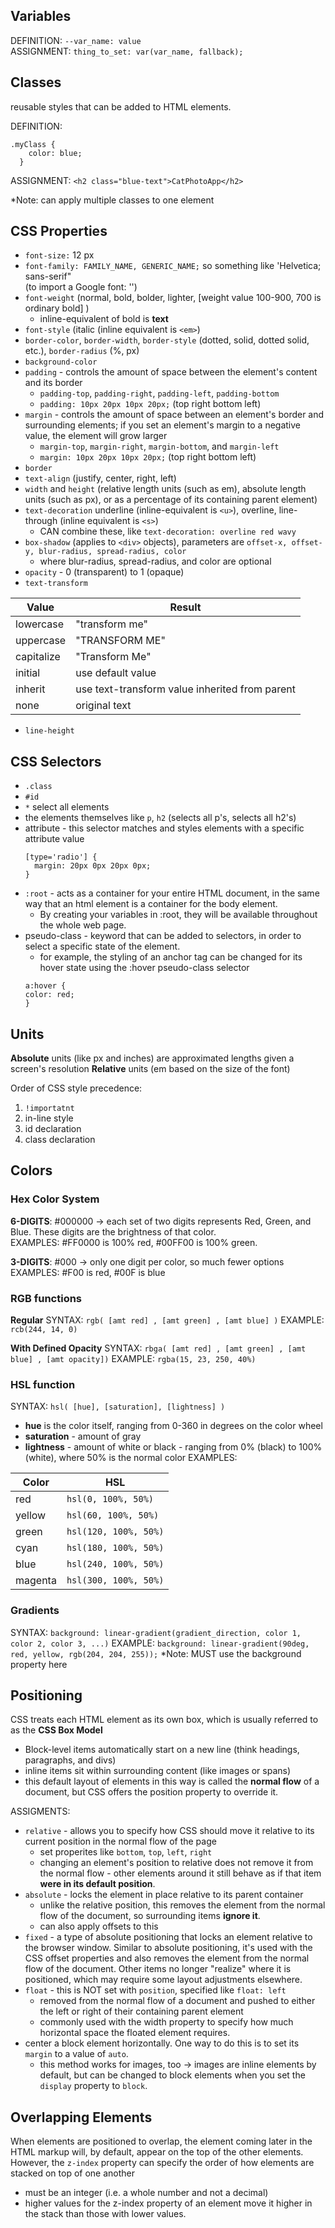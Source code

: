 ## Variables

DEFINITION: `--var_name: value`  
ASSIGNMENT: `thing_to_set: var(var_name, fallback);`


## Classes  
reusable styles that can be added to HTML elements.

DEFINITION:
```
.myClass {
    color: blue;
  }
```

ASSIGNMENT: `<h2 class="blue-text">CatPhotoApp</h2>`

\*Note: can apply multiple classes to one element

## CSS Properties

- `font-size:` 12 px  
- `font-family: FAMILY_NAME, GENERIC_NAME;` so something like 'Helvetica; sans-serif"  
(to import a Google font: '<link href="https://fonts.googleapis.com/css?family=FONT_NAME" rel="stylesheet" type="text/css">')
- `font-weight` (normal, bold, bolder, lighter, [weight value 100-900, 700 is ordinary bold] )
  - inline-equivalent of bold is <strong>text</strong>
- `font-style` (italic (inline equivalent is `<em>`)
- `border-color`, `border-width`, `border-style` (dotted, solid, dotted solid, etc.), `border-radius` (%, px)
- `background-color`
- `padding` - controls the amount of space between the element's content and its border
  - `padding-top`, `padding-right`, `padding-left`, `padding-bottom`
  - `padding: 10px 20px 10px 20px;` (top right bottom left)
- `margin` - controls the amount of space between an element's border and surrounding elements; if you set an element's margin to a negative value, the element will grow larger
  - `margin-top`, `margin-right`, `margin-bottom`, and `margin-left`
  - `margin: 10px 20px 10px 20px;` (top right bottom left)
- `border`
- `text-align` (justify, center, right, left)
- `width` and `height` (relative length units (such as em), absolute length units (such as px), or as a percentage of its containing parent element)
- `text-decoration` underline (inline-equivalent is `<u>`), overline, line-through (inline equivalent is `<s>`)
  - CAN combine these, like `text-decoration: overline red wavy`
- `box-shadow` (applies to `<div>` objects), parameters are `offset-x, offset-y, blur-radius, spread-radius, color`
  - where blur-radius, spread-radius, and color are optional
- `opacity` - 0 (transparent) to 1 (opaque)
- `text-transform`

|Value|Result|
|---|---|
|lowercase|"transform me"|
|uppercase|"TRANSFORM ME"|
|capitalize|"Transform Me"|
|initial|use default value|
|inherit|use text-transform value inherited from parent|
|none|original text|

- `line-height`

## CSS Selectors

- `.class`
- `#id`
- `*` select all elements
- the elements themselves like `p`, `h2` (selects all p's, selects all h2's)
- attribute - this selector matches and styles elements with a specific attribute value
  ```
  [type='radio'] {
    margin: 20px 0px 20px 0px;
  }
  ```
- `:root` - acts as a container for your entire HTML document, in the same way that an html element is a container for the body element.  
  - By creating your variables in :root, they will be available throughout the whole web page.
- pseudo-class - keyword that can be added to selectors, in order to select a specific state of the element.
  - for example, the styling of an anchor tag can be changed for its hover state using the :hover pseudo-class selector  
  ```
  a:hover {
  color: red;
  }
  ```

## Units

**Absolute** units (like px and inches) are approximated lengths given a screen's resolution
**Relative** units (em based on the size of the font)

Order of CSS style precedence:
1. `!importatnt`
2. in-line style
3. id declaration
4. class declaration

## Colors

### Hex Color System

**6-DIGITS**: #000000 -> each set of two digits represents Red, Green, and Blue. These digits are the brightness of that color.  
EXAMPLES: #FF0000 is 100% red, #00FF00 is 100% green.

**3-DIGITS**: #000 -> only one digit per color, so much fewer options
EXAMPLES: #F00 is red, #00F is blue

### RGB functions

**Regular**
SYNTAX: `rgb( [amt red] , [amt green] , [amt blue] )`
EXAMPLE: `rcb(244, 14, 0)`

**With Defined Opacity**
SYNTAX: `rbga( [amt red] , [amt green] , [amt blue] , [amt opacity])`
EXAMPLE: `rgba(15, 23, 250, 40%)`

### HSL function

SYNTAX: `hsl( [hue], [saturation], [lightness] )`
  - **hue** is the color itself, ranging from 0-360 in degrees on the color wheel
  - **saturation** - amount of gray
  - **lightness** - amount of white or black - ranging from 0% (black) to 100% (white), where 50% is the normal color
EXAMPLES:
    
|Color	|HSL|
|---|---|
|red	|`hsl(0, 100%, 50%)`|
|yellow	|`hsl(60, 100%, 50%)`|
|green	|`hsl(120, 100%, 50%)`|
|cyan	|`hsl(180, 100%, 50%)`|
|blue	|`hsl(240, 100%, 50%)`|
|magenta	|`hsl(300, 100%, 50%)`|

### Gradients

SYNTAX: `background: linear-gradient(gradient_direction, color 1, color 2, color 3, ...)`
EXAMPLE: `background: linear-gradient(90deg, red, yellow, rgb(204, 204, 255));`
\*Note: MUST use the background property here

## Positioning

CSS treats each HTML element as its own box, which is usually referred to as the **CSS Box Model**
- Block-level items automatically start on a new line (think headings, paragraphs, and divs)
- inline items sit within surrounding content (like images or spans)
- this default layout of elements in this way is called the **normal flow** of a document, but CSS offers the position property to override it.

ASSIGMENTS:
- `relative` - allows you to specify how CSS should move it relative to its current position in the normal flow of the page
  - set properites like `bottom`, `top`, `left`, `right`
  - changing an element's position to relative does not remove it from the normal flow - other elements around it still behave as if that item __were in its default position__.
- `absolute` - locks the element in place relative to its parent container
  - unlike the relative position, this removes the element from the normal flow of the document, so surrounding items __ignore it__.
  - can also apply offsets to this
- `fixed` - a type of absolute positioning that locks an element relative to the browser window. Similar to absolute positioning, it's used with the CSS offset properties and also removes the element from the normal flow of the document. Other items no longer "realize" where it is positioned, which may require some layout adjustments elsewhere.
- `float` - this is NOT set with `position`, specified like `float: left`
  - removed from the normal flow of a document and pushed to either the left or right of their containing parent element
  - commonly used with the width property to specify how much horizontal space the floated element requires.
- center a block element horizontally. One way to do this is to set its `margin` to a value of `auto`.
  - this method works for images, too -> images are inline elements by default, but can be changed to block elements when you set the `display` property to `block`.
  
## Overlapping Elements

When elements are positioned to overlap, the element coming later in the HTML markup will, by default, appear on the top of the other elements. However, the `z-index` property can specify the order of how elements are stacked on top of one another
  - must be an integer (i.e. a whole number and not a decimal)
  - higher values for the z-index property of an element move it higher in the stack than those with lower values.
